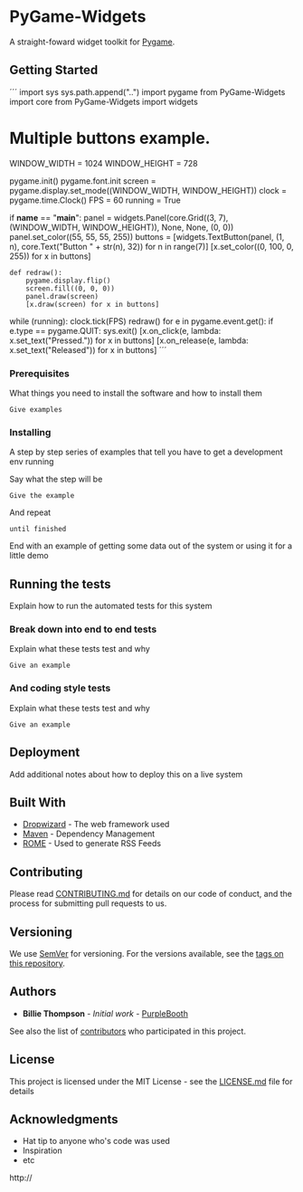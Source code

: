 # PyGame-Widgets

A straight-foward widget toolkit for [Pygame](https://www.pygame.org).

## Getting Started

´´´
import sys
sys.path.append("..")
import pygame
from PyGame-Widgets import core
from PyGame-Widgets import widgets

# Multiple buttons example.

WINDOW_WIDTH = 1024
WINDOW_HEIGHT = 728

pygame.init()
pygame.font.init
screen = pygame.display.set_mode((WINDOW_WIDTH, WINDOW_HEIGHT))
clock = pygame.time.Clock()
FPS = 60
running = True

if __name__ == "__main__":
	panel = widgets.Panel(core.Grid((3, 7), (WINDOW_WIDTH, WINDOW_HEIGHT)), None, None, (0, 0))
	panel.set_color((55, 55, 55, 255))
	buttons = [widgets.TextButton(panel, (1, n), core.Text("Button " + str(n), 32)) for n in range(7)]
	[x.set_color((0, 100, 0, 255)) for x in buttons]

	def redraw():
		pygame.display.flip()
		screen.fill((0, 0, 0))
		panel.draw(screen)
		[x.draw(screen) for x in buttons]

while (running):
	clock.tick(FPS)
	redraw()
	for e in pygame.event.get():
		if e.type == pygame.QUIT:
			sys.exit()
		[x.on_click(e, lambda: x.set_text("Pressed.")) for x in buttons]
		[x.on_release(e, lambda: x.set_text("Released")) for x in buttons]
´´´

### Prerequisites

What things you need to install the software and how to install them

```
Give examples
```

### Installing

A step by step series of examples that tell you have to get a development env running

Say what the step will be

```
Give the example
```

And repeat

```
until finished
```

End with an example of getting some data out of the system or using it for a little demo

## Running the tests

Explain how to run the automated tests for this system

### Break down into end to end tests

Explain what these tests test and why

```
Give an example
```

### And coding style tests

Explain what these tests test and why

```
Give an example
```

## Deployment

Add additional notes about how to deploy this on a live system

## Built With

* [Dropwizard](http://www.dropwizard.io/1.0.2/docs/) - The web framework used
* [Maven](https://maven.apache.org/) - Dependency Management
* [ROME](https://rometools.github.io/rome/) - Used to generate RSS Feeds

## Contributing

Please read [CONTRIBUTING.md](https://gist.github.com/PurpleBooth/b24679402957c63ec426) for details on our code of conduct, and the process for submitting pull requests to us.

## Versioning

We use [SemVer](http://semver.org/) for versioning. For the versions available, see the [tags on this repository](https://github.com/your/project/tags). 

## Authors

* **Billie Thompson** - *Initial work* - [PurpleBooth](https://github.com/PurpleBooth)

See also the list of [contributors](https://github.com/your/project/contributors) who participated in this project.

## License

This project is licensed under the MIT License - see the [LICENSE.md](LICENSE.md) file for details

## Acknowledgments

* Hat tip to anyone who's code was used
* Inspiration
* etc


http://
